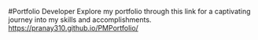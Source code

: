 #Portfolio
 Developer
 Explore my portfolio through this link for a captivating journey into my skills and accomplishments. 
https://pranay310.github.io/PMPortfolio/